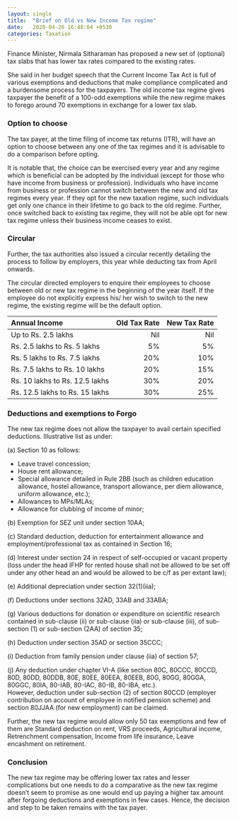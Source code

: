 ```yaml
---
layout: single
title:  "Brief on Old vs New Income Tax regime"
date:   2020-04-26 16:48:04 +0530
categories: Taxation
---
```

Finance Minister, Nirmala Sitharaman has proposed a new set of (optional) tax slabs that has lower tax rates compared to the existing rates.

She said in her budget speech that the Current Income Tax Act is full of various exemptions and deductions that make compliance complicated and a burdensome process for the taxpayers. The old income tax regime gives taxpayer the benefit of a 100-odd exemptions while the new regime makes to forego around 70 exemptions in exchange for a lower tax slab.

### Option to choose

The tax payer, at the time filing of income tax returns (ITR), will have an option to choose between any one of the tax regimes and it is advisable to do a comparison before opting.

It is notable that, the choice can be exercised every year and any regime which is beneficial can be adopted by the individual (except for those who have income from business or profession). Individuals who have income from business or profession cannot switch between the new and old tax regimes every year. If they opt for the new taxation regime, such individuals get only one chance in their lifetime to go back to the old regime. Further, once switched back to existing tax regime, they will not be able opt for new tax regime unless their business income ceases to exist.

### Circular

Further, the tax authorities also issued a circular recently detailing the process to follow by employers, this year while deducting tax from April onwards.

The circular directed employers to enquire their employees to choose between old or new tax regime in the beginning of the year itself. If the employee do not explicitly express his/ her wish to switch to the new regime, the existing regime will be the default option.

Annual Income                   |   Old Tax Rate  | New Tax Rate |
:-------------------------------|----------------:|-------------:|
Up to Rs. 2.5 lakhs             |       Nil       |     Nil      |
Rs. 2.5 lakhs to Rs. 5 lakhs    |       5%        |     5%       |
Rs. 5 lakhs to Rs. 7.5 lakhs    |       20%       |     10%      |
Rs. 7.5 lakhs to Rs. 10 lakhs   |       20%       |     15%      |
Rs. 10 lakhs to Rs. 12.5 lakhs  |       30%       |     20%      |
Rs. 12.5 lakhs to Rs. 15 lakhs  |       30%       |     25%      |

### Deductions and exemptions to Forgo
The new tax regime does not allow the taxpayer to avail certain specified deductions. Illustrative list as under:  

(a) Section 10 as follows:  

* Leave travel concession;  
* House rent allowance;  
* Special allowance detailed in Rule 2BB (such as children education allowance, hostel allowance, transport allowance, per diem
allowance, uniform allowance, etc.);  
* Allowances to MPs/MLAs;  
* Allowance for clubbing of income of minor;  

(b) Exemption for SEZ unit under section 10AA;  

(c) Standard deduction, deduction for entertainment allowance and employment/professional tax as contained in Section 16;  

(d) Interest under section 24 in respect of self-occupied or vacant property (loss under the head IFHP for rented house shall not be allowed to be set off under any other head an and would be allowed to be c/f as per extant law);  

(e) Additional depreciation under section 32(1)(iia);  

(f) Deductions under sections 32AD, 33AB and 33ABA;  

(g) Various deductions for donation or expenditure on scientific research contained in sub-clause (ii) or sub-clause (iia) or sub-clause (iii), of sub-section (1) or sub-section (2AA) of section 35;  

(h) Deduction under section 35AD or section 35CCC;  

(i) Deduction from family pension under clause (iia) of section 57;  

(j) Any deduction under chapter VI-A (like section 80C, 80CCC, 80CCD, 80D, 80DD, 80DDB, 80E, 80EE, 80EEA, 80EEB, 80G, 80GG, 80GGA,
80GGC, 80IA, 80-IAB, 80-IAC, 80-IB, 80-IBA, etc.).  
However, deduction under sub-section (2) of section 80CCD (employer contribution on account of employee in notified pension scheme) and
section 80JJAA (for new employment) can be claimed.  

Further, the new tax regime would allow only 50 tax exemptions and few of them are Standard deduction on rent, VRS proceeds, Agricultural
income, Retrenchment compensation, Income from life insurance, Leave encashment on retirement.  


### Conclusion
The new tax regime may be offering lower tax rates and lesser complications but one needs to do a comparative as the new tax regime doesn’t seem to promise as one would end up paying a higher tax amount after forgoing deductions and exemptions in few cases. Hence, the decision and step to be taken remains with the tax payer. 
